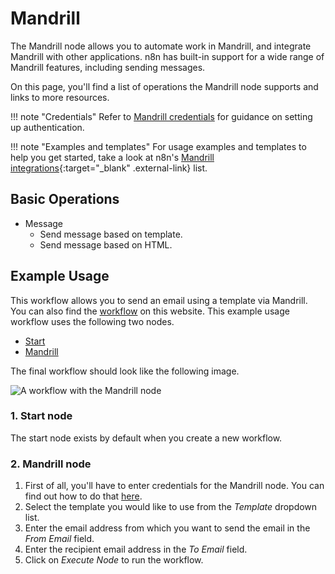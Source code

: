 # Mandrill

The Mandrill node allows you to automate work in Mandrill, and integrate Mandrill with other applications. n8n has built-in support for a wide range of Mandrill features, including sending messages. 

On this page, you'll find a list of operations the Mandrill node supports and links to more resources.

!!! note "Credentials"
    Refer to [Mandrill credentials](https://docs.n8n.io/integrations/builtin/credentials/mandrill/) for guidance on setting up authentication. 

!!! note "Examples and templates"
    For usage examples and templates to help you get started, take a look at n8n's [Mandrill integrations](https://n8n.io/integrations/mandrill/){:target="_blank" .external-link} list.


## Basic Operations

* Message
    * Send message based on template.
    * Send message based on HTML.

## Example Usage

This workflow allows you to send an email using a template via Mandrill. You can also find the [workflow](https://n8n.io/workflows/571) on this website. This example usage workflow uses the following two nodes.

- [Start](/integrations/builtin/core-nodes/n8n-nodes-base.start/)
- [Mandrill]()

The final workflow should look like the following image.

![A workflow with the Mandrill node](/_images/integrations/builtin/app-nodes/mandrill/workflow.png)

### 1. Start node

The start node exists by default when you create a new workflow.

### 2. Mandrill node

1. First of all, you'll have to enter credentials for the Mandrill node. You can find out how to do that [here](/integrations/builtin/credentials/mandrill/).
2. Select the template you would like to use from the *Template* dropdown list.
3. Enter the email address from which you want to send the email in the *From Email* field.
4. Enter the recipient email address in the *To Email* field.
5. Click on *Execute Node* to run the workflow.




